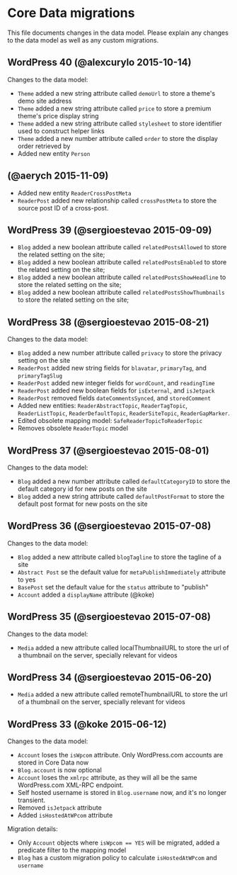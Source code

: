 # Core Data migrations

This file documents changes in the data model. Please explain any changes to the
data model as well as any custom migrations.

## WordPress 40 (@alexcurylo 2015-10-14)

Changes to the data model:

- `Theme` added a new string attribute called `demoUrl` to store a theme's demo site address
- `Theme` added a new string attribute called `price` to store a premium theme's price display string
- `Theme` added a new string attribute called `stylesheet` to store identifier used to construct helper links
- `Theme` added a new number attribute called `order` to store the display order retrieved by
- Added new entity `Person`

## (@aerych 2015-11-09)
- Added new entity `ReaderCrossPostMeta`
- `ReaderPost` added new relationship called `crossPostMeta` to store the source post ID of a cross-post.


## WordPress 39 (@sergioestevao 2015-09-09)

- `Blog` added a new boolean attribute called `relatedPostsAllowed` to store the related setting on the site;
- `Blog` added a new boolean attribute called `relatedPostsEnabled` to store the related setting on the site;
- `Blog` added a new boolean attribute called `relatedPostsShowHeadline` to store the related setting on the site;
- `Blog` added a new boolean attribute called `relatedPostsShowThumbnails` to store the related setting on the site;

## WordPress 38 (@sergioestevao 2015-08-21)

Changes to the data model:

- `Blog` added a new number attribute called `privacy` to store the privacy setting on the site
- `ReaderPost` added new string fields for `blavatar`, `primaryTag`, and `primaryTagSlug`
- `ReaderPost` added new integer fields for `wordCount`, and `readingTime`
- `ReaderPost` added new boolean fields for `isExternal`, and `isJetpack`
- `ReaderPost` removed fields `dateCommentsSynced`, and `storedComment`
- Added new entities: `ReaderAbstractTopic`, `ReaderTagTopic`, `ReaderListTopic`, `ReaderDefaultTopic`, `ReaderSiteTopic`, `ReaderGapMarker`.
- Edited obsolete mapping model: `SafeReaderTopicToReaderTopic`
- Removes obsolete `ReaderTopic` model

## WordPress 37 (@sergioestevao 2015-08-01)

Changes to the data model:

- `Blog` added a new number attribute called `defaultCategoryID` to store the default category id for new posts on the site
- `Blog` added a new string attribute called `defaultPostFormat` to store the default post format for new posts on the site

## WordPress 36 (@sergioestevao 2015-07-08)

Changes to the data model:

- `Blog` added a new attribute called `blogTagline` to store the tagline of a site
- `Abstract Post` se the default value for `metaPublishImmediately` attribute to yes
- `BasePost` set the default value for the `status` attribute to "publish" 
- `Account` added a `displayName` attribute (@koke)

## WordPress 35 (@sergioestevao 2015-07-08)

Changes to the data model:

- `Media` added a new attribute called localThumbnailURL to store the url of a thumbnail on the server, specially relevant for videos

## WordPress 34 (@sergioestevao 2015-06-20)

- `Media` added a new attribute called remoteThumbnailURL to store the url of a thumbnail on the server, specially relevant for videos

## WordPress 33 (@koke 2015-06-12)

Changes to the data model:

- `Account` loses the `isWpcom` attribute. Only WordPress.com accounts are stored in Core Data now
- `Blog.account` is now optional
- `Account` loses the `xmlrpc` attribute, as they will all be the same WordPress.com XML-RPC endpoint.
- Self hosted username is stored in `Blog.username` now, and it's no longer transient.
- Removed `isJetpack` attribute
- Added `isHostedAtWPcom` attribute

Migration details:

- Only `Account` objects where `isWpcom == YES` will be migrated, added a predicate filter to the mapping model
- `Blog` has a custom migration policy to calculate `isHostedAtWPcom` and `username`
